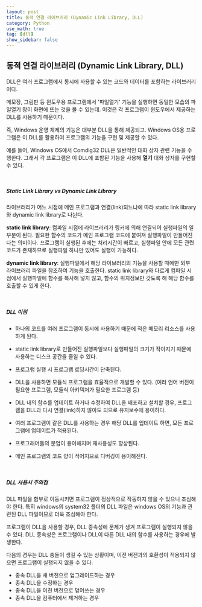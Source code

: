 ```yaml
---
layout: post
title: 동적 연결 라이브러리 (Dynamic Link Library, DLL)
category: Python
use_math: true
tag: [dll]
show_sidebar: false
---
```



## 동적 연결 라이브러리 (Dynamic Link Library, DLL)

DLL은 여러 프로그램에서 동시에 사용할 수 있는 코드와 데이터를 포함하는 라이브러리이다.

메모장, 그림판 등 윈도우용 프로그램에서 '파일열기' 기능을 실행하면 동일한 모습의 파일열기 창이 화면에 뜨는 것을 볼 수 있는데. 이것은 각 프로그램이 윈도우에서 제공하는 DLL를 사용하기 때문이다.

즉, Windows 운영 체제의 기능은 대부분 DLL을 통해 제공되고. Windows OS용 프로그램은 이 DLL를 활용하여 프로그램의 기능을 구현 및 제공할 수 있다.

예를 들어, Windows OS에서 Comdlg32 DLL은 일반적인 대화 상자 관련 기능을 수행한다. 그래서 각 프로그램은 이 DLL에 포함된 기능을 사용해 **열기** 대화 상자를 구현할 수 있다.

<br/>

##### Static Link Library  vs  Dynamic Link Library

라이브러리가 어느 시점에 메인 프로그램과 연결(link)되느냐에 따라 static link library와 dynamic link library로 나뉜다.

**static link library**: 컴파일 시점에 라이브러리가 링커에 의해 연결되어 실행파일의 일부분이 된다. 필요한 함수의 코드가 메인 프로그램 코드에 붙여져 실행파일이 만들어진다는 의미이다. 프로그램이 실행된 후에는 처리시간이 빠르고, 실행파일 안에 모든 관련 코드가 존재하므로 실행파일 하나만 있어도 실행이 가능하다.

**dynamic link library**: 실행파일에서 해당 라이브러리의 기능을 사용할 때에만 외부 라이브러리 파일을 참조하여 기능을 호출한다. static link library와 다르게 컴파일 시점에서 실행파일에 함수를 복사해 넣지 않고, 함수의 위치정보만 갖도록 해 해당 함수를 호출할 수 있게 한다.

<br/>

##### DLL 이점

- 하나의 코드를 여러 프로그램이 동시에 사용하기 때문에 적은 메모리 리소스를 사용하게 된다.
- static link library로 만들어진 실행파일보다 실행파일의 크기가 작아지기 때문에 사용하는 디스크 공간을 줄일 수 있다.

- 프로그램 실행 시 프로그램 로딩시간이 단축된다.
- DLL을 사용하면 모듈식 프로그램을 효율적으로 개발할 수 있다. (여러 언어 버전이 필요한 프로그램, 모듈식 아키텍처가 필요한 프로그램 등)
- DLL 내의 함수를 업데이트 하거나 수정하여 DLL을 배포하고 설치할 경우, 프로그램을 DLL과 다시 연결(link)하지 않아도 되므로 유지보수에 용이하다.
- 여러 프로그램이 같은 DLL를 사용하는 경우 해당 DLL를 업데이트 하면, 모든 프로그램에 업데이트가 적용된다.
- 프로그래머들의 분업이 용이해지며 재사용성도 향상된다.
- 메인 프로그램의 코드 양이 적어지므로 디버깅이 용이해진다.

<br/>

##### DLL 사용시 주의점

DLL 파일을 함부로 이동시키면 프로그램이 정상적으로 작동하지 않을 수 있으니 조심해야 한다. 특히 windows의 system32 폴더의 DLL 파일은 windows OS의 기능과 관련된 DLL 파일이므로 더욱 조심해야 한다.

프로그램이 DLL을 사용할 경우, DLL 종속성에 문제가 생겨 프로그램이 실행되지 않을 수 있다. DLL 종속성은 프로그램이나 DLL이 다른 DLL 내의 함수를 사용하는 경우에 발생한다.

다음의 경우는 DLL 충돌이 생길 수 있는 상황이며, 이전 버전과의 호환성이 적용되지 않으면 프로그램이 실행되지 않을 수 있다.

- 종속 DLL을 새 버전으로 업그레이드하는 경우
- 종속 DLL을 수정하는 경우
- 종속 DLL을 이전 버전으로 덮어쓰는 경우
- 종속 DLL을 컴퓨터에서 제거하는 경우


